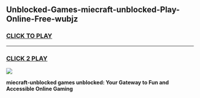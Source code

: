 
## Unblocked-Games-miecraft-unblocked-Play-Online-Free-wubjz
<h3>
<a href="https://premium76.site?title=miecraft-unblocked&ref=26A">CLICK TO PLAY</a></h3>
<hr>

<h3>
<a href="https://premium76.site?title=miecraft-unblocked&ref=26A">CLICK 2 PLAY</a>
  
</h3>

<a href="https://premium76.site?title=miecraft-unblocked&ref=26A"><img src="https://clearcache.store/games.png"></a>


**miecraft-unblocked games unblocked: Your Gateway to Fun and Accessible Online Gaming**
